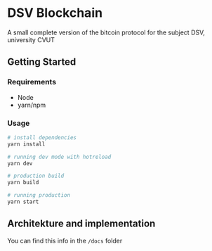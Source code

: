 # DSV Blockchain

A small complete version of the bitcoin protocol for the subject DSV, university CVUT

## Getting Started

### Requirements

- Node
- yarn/npm

### Usage

```bash
# install dependencies
yarn install

# running dev mode with hotreload
yarn dev

# production build
yarn build

# running production
yarn start
```

## Architekture and implementation

You can find this info in the `/docs` folder
